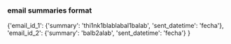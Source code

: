 ### email summaries format

{'email_id_1': {'summary': 'thi1nk1blablabal1balab', 'sent_datetime': 'fecha'},
 'email_id_2': {'summary': 'balb2alab', 'sent_datetime': 'fecha'}
 }